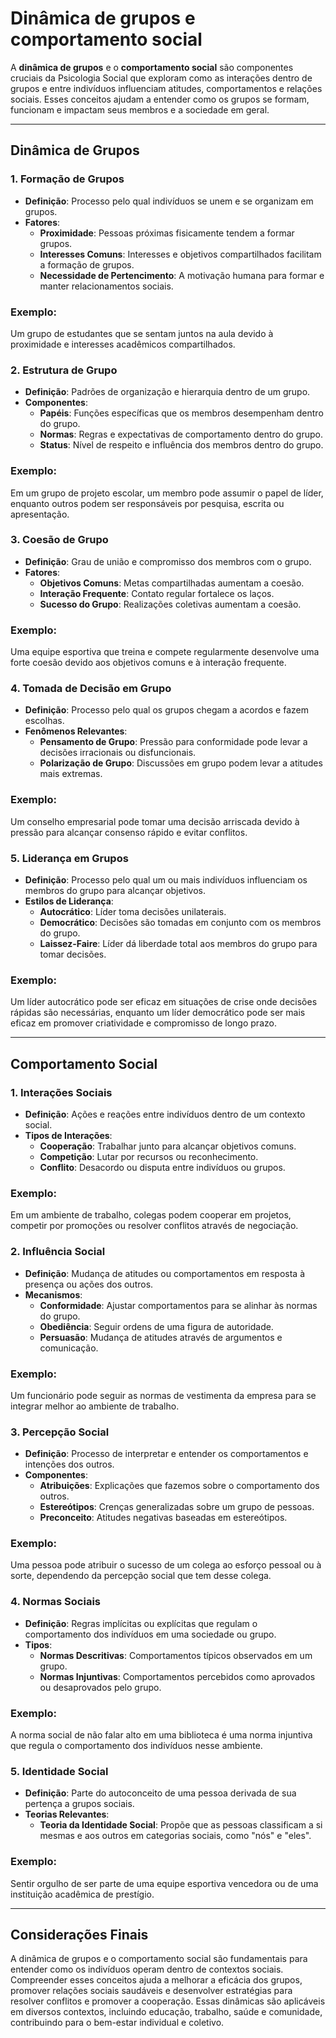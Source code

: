 # Dinâmica de grupos e comportamento social
A **dinâmica de grupos** e o **comportamento social** são componentes cruciais da Psicologia Social que exploram como as interações dentro de grupos e entre indivíduos influenciam atitudes, comportamentos e relações sociais. Esses conceitos ajudam a entender como os grupos se formam, funcionam e impactam seus membros e a sociedade em geral.

---

## **Dinâmica de Grupos**

### **1. Formação de Grupos**

- **Definição**: Processo pelo qual indivíduos se unem e se organizam em grupos.
- **Fatores**:
  - **Proximidade**: Pessoas próximas fisicamente tendem a formar grupos.
  - **Interesses Comuns**: Interesses e objetivos compartilhados facilitam a formação de grupos.
  - **Necessidade de Pertencimento**: A motivação humana para formar e manter relacionamentos sociais.

### **Exemplo**:
Um grupo de estudantes que se sentam juntos na aula devido à proximidade e interesses acadêmicos compartilhados.

### **2. Estrutura de Grupo**

- **Definição**: Padrões de organização e hierarquia dentro de um grupo.
- **Componentes**:
  - **Papéis**: Funções específicas que os membros desempenham dentro do grupo.
  - **Normas**: Regras e expectativas de comportamento dentro do grupo.
  - **Status**: Nível de respeito e influência dos membros dentro do grupo.

### **Exemplo**:
Em um grupo de projeto escolar, um membro pode assumir o papel de líder, enquanto outros podem ser responsáveis por pesquisa, escrita ou apresentação.

### **3. Coesão de Grupo**

- **Definição**: Grau de união e compromisso dos membros com o grupo.
- **Fatores**:
  - **Objetivos Comuns**: Metas compartilhadas aumentam a coesão.
  - **Interação Frequente**: Contato regular fortalece os laços.
  - **Sucesso do Grupo**: Realizações coletivas aumentam a coesão.

### **Exemplo**:
Uma equipe esportiva que treina e compete regularmente desenvolve uma forte coesão devido aos objetivos comuns e à interação frequente.

### **4. Tomada de Decisão em Grupo**

- **Definição**: Processo pelo qual os grupos chegam a acordos e fazem escolhas.
- **Fenômenos Relevantes**:
  - **Pensamento de Grupo**: Pressão para conformidade pode levar a decisões irracionais ou disfuncionais.
  - **Polarização de Grupo**: Discussões em grupo podem levar a atitudes mais extremas.

### **Exemplo**:
Um conselho empresarial pode tomar uma decisão arriscada devido à pressão para alcançar consenso rápido e evitar conflitos.

### **5. Liderança em Grupos**

- **Definição**: Processo pelo qual um ou mais indivíduos influenciam os membros do grupo para alcançar objetivos.
- **Estilos de Liderança**:
  - **Autocrático**: Líder toma decisões unilaterais.
  - **Democrático**: Decisões são tomadas em conjunto com os membros do grupo.
  - **Laissez-Faire**: Líder dá liberdade total aos membros do grupo para tomar decisões.

### **Exemplo**:
Um líder autocrático pode ser eficaz em situações de crise onde decisões rápidas são necessárias, enquanto um líder democrático pode ser mais eficaz em promover criatividade e compromisso de longo prazo.

---

## **Comportamento Social**

### **1. Interações Sociais**

- **Definição**: Ações e reações entre indivíduos dentro de um contexto social.
- **Tipos de Interações**:
  - **Cooperação**: Trabalhar junto para alcançar objetivos comuns.
  - **Competição**: Lutar por recursos ou reconhecimento.
  - **Conflito**: Desacordo ou disputa entre indivíduos ou grupos.

### **Exemplo**:
Em um ambiente de trabalho, colegas podem cooperar em projetos, competir por promoções ou resolver conflitos através de negociação.

### **2. Influência Social**

- **Definição**: Mudança de atitudes ou comportamentos em resposta à presença ou ações dos outros.
- **Mecanismos**:
  - **Conformidade**: Ajustar comportamentos para se alinhar às normas do grupo.
  - **Obediência**: Seguir ordens de uma figura de autoridade.
  - **Persuasão**: Mudança de atitudes através de argumentos e comunicação.

### **Exemplo**:
Um funcionário pode seguir as normas de vestimenta da empresa para se integrar melhor ao ambiente de trabalho.

### **3. Percepção Social**

- **Definição**: Processo de interpretar e entender os comportamentos e intenções dos outros.
- **Componentes**:
  - **Atribuições**: Explicações que fazemos sobre o comportamento dos outros.
  - **Estereótipos**: Crenças generalizadas sobre um grupo de pessoas.
  - **Preconceito**: Atitudes negativas baseadas em estereótipos.

### **Exemplo**:
Uma pessoa pode atribuir o sucesso de um colega ao esforço pessoal ou à sorte, dependendo da percepção social que tem desse colega.

### **4. Normas Sociais**

- **Definição**: Regras implícitas ou explícitas que regulam o comportamento dos indivíduos em uma sociedade ou grupo.
- **Tipos**:
  - **Normas Descritivas**: Comportamentos típicos observados em um grupo.
  - **Normas Injuntivas**: Comportamentos percebidos como aprovados ou desaprovados pelo grupo.

### **Exemplo**:
A norma social de não falar alto em uma biblioteca é uma norma injuntiva que regula o comportamento dos indivíduos nesse ambiente.

### **5. Identidade Social**

- **Definição**: Parte do autoconceito de uma pessoa derivada de sua pertença a grupos sociais.
- **Teorias Relevantes**:
  - **Teoria da Identidade Social**: Propõe que as pessoas classificam a si mesmas e aos outros em categorias sociais, como "nós" e "eles".

### **Exemplo**:
Sentir orgulho de ser parte de uma equipe esportiva vencedora ou de uma instituição acadêmica de prestígio.

---

## **Considerações Finais**

A dinâmica de grupos e o comportamento social são fundamentais para entender como os indivíduos operam dentro de contextos sociais. Compreender esses conceitos ajuda a melhorar a eficácia dos grupos, promover relações sociais saudáveis e desenvolver estratégias para resolver conflitos e promover a cooperação. Essas dinâmicas são aplicáveis em diversos contextos, incluindo educação, trabalho, saúde e comunidade, contribuindo para o bem-estar individual e coletivo.